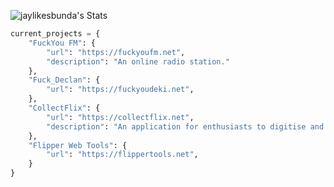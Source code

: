 ![jaylikesbunda's Stats](https://github-readme-stats.vercel.app/api?username=jaylikesbunda&theme=dracula&show_icons=true&hide_border=false&count_private=true)
```python
current_projects = {
    "FuckYou FM": {
        "url": "https://fuckyoufm.net",
        "description": "An online radio station."
    },
    "Fuck_Declan": {
        "url": "https://fuckyoudeki.net",
    },
    "CollectFlix": {
        "url": "https://collectflix.net",
        "description": "An application for enthusiasts to digitise and track their physical media collections."
    },
    "Flipper Web Tools": {
        "url": "https://flippertools.net",
    }
}
```
